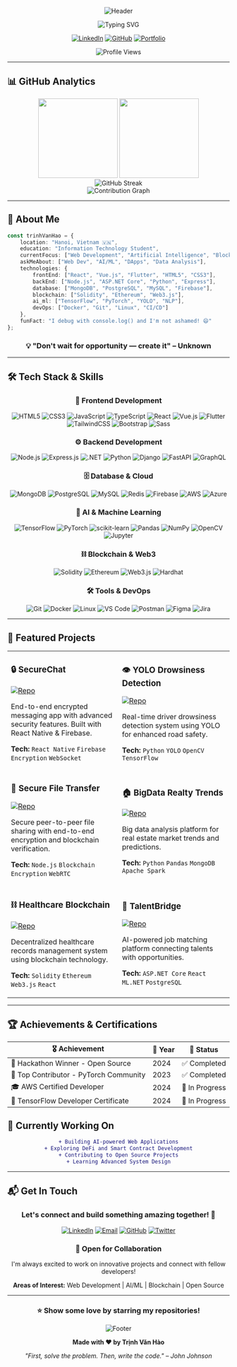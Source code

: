 <div align="center">
  
  ![Header](https://capsule-render.vercel.app/api?type=waving&color=gradient&customColorList=6,11,20&height=300&section=header&text=Trịnh%20Văn%20Hào&fontSize=80&fontAlignY=35&animation=twinkling&fontColor=fff&desc=Full-Stack%20Developer%20|%20AI%20Enthusiast%20|%20Blockchain%20Explorer&descAlignY=55&descSize=18)

  <img src="https://readme-typing-svg.herokuapp.com?font=Fira+Code&weight=600&size=28&pause=1000&color=00D9FF&center=true&vCenter=true&random=false&width=600&lines=Welcome+to+my+Digital+Space+%F0%9F%9A%80;Full-Stack+Developer+%F0%9F%92%BB;AI+%26+Blockchain+Enthusiast+%F0%9F%A4%96;Building+the+Future+%F0%9F%8C%9F;Let's+Code+Together!+%F0%9F%94%A5" alt="Typing SVG" />

  <br/>

  [![LinkedIn](https://img.shields.io/badge/LinkedIn-Connect-0077B5?style=for-the-badge&logo=linkedin&logoColor=white&labelColor=0077B5)](https://www.linkedin.com/in/trinh-van-hao/)
  [![GitHub](https://img.shields.io/badge/GitHub-Follow-181717?style=for-the-badge&logo=github&logoColor=white&labelColor=181717)](https://github.com/Trinhvhao)
  [![Portfolio](https://img.shields.io/badge/Portfolio-Visit-FF6B6B?style=for-the-badge&logo=google-chrome&logoColor=white&labelColor=FF6B6B)](https://github.com/Trinhvhao)
  
  <img src="https://komarev.com/ghpvc/?username=Trinhvhao&color=blueviolet&style=for-the-badge&label=Profile+Views" alt="Profile Views" />

</div>

---

## 📊 GitHub Analytics

<div align="center">
  <img height="180em" src="https://github-readme-stats.vercel.app/api?username=Trinhvhao&show_icons=true&theme=radical&include_all_commits=true&count_private=true&hide_border=true&bg_color=0D1117&title_color=00D9FF&icon_color=00D9FF&text_color=FFFFFF"/>
  <img height="180em" src="https://github-readme-stats.vercel.app/api/top-langs/?username=Trinhvhao&layout=compact&theme=radical&hide_border=true&bg_color=0D1117&title_color=00D9FF&text_color=FFFFFF&langs_count=8"/>
</div>

<div align="center">
  <img src="https://github-readme-streak-stats.herokuapp.com/?user=Trinhvhao&theme=radical&hide_border=true&background=0D1117&ring=00D9FF&fire=FF6B6B&currStreakLabel=00D9FF" alt="GitHub Streak" />
</div>

<div align="center">
  <img src="https://github-readme-activity-graph.vercel.app/graph?username=Trinhvhao&theme=react-dark&hide_border=true&bg_color=0D1117&color=00D9FF&line=00D9FF&point=FFFFFF" alt="Contribution Graph" />
</div>

---

## 🎯 About Me

```typescript
const trinhVanHao = {
    location: "Hanoi, Vietnam 🇻🇳",
    education: "Information Technology Student",
    currentFocus: ["Web Development", "Artificial Intelligence", "Blockchain"],
    askMeAbout: ["Web Dev", "AI/ML", "DApps", "Data Analysis"],
    technologies: {
        frontEnd: ["React", "Vue.js", "Flutter", "HTML5", "CSS3"],
        backEnd: ["Node.js", "ASP.NET Core", "Python", "Express"],
        database: ["MongoDB", "PostgreSQL", "MySQL", "Firebase"],
        blockchain: ["Solidity", "Ethereum", "Web3.js"],
        ai_ml: ["TensorFlow", "PyTorch", "YOLO", "NLP"],
        devOps: ["Docker", "Git", "Linux", "CI/CD"]
    },
    funFact: "I debug with console.log() and I'm not ashamed! 😄"
};
```

<div align="center">

### 💡 "Don't wait for opportunity — create it" – Unknown

</div>

---

## 🛠️ Tech Stack & Skills

<div align="center">

### 🎨 Frontend Development
  
![HTML5](https://img.shields.io/badge/HTML5-E34F26?style=for-the-badge&logo=html5&logoColor=white)
![CSS3](https://img.shields.io/badge/CSS3-1572B6?style=for-the-badge&logo=css3&logoColor=white)
![JavaScript](https://img.shields.io/badge/JavaScript-F7DF1E?style=for-the-badge&logo=javascript&logoColor=black)
![TypeScript](https://img.shields.io/badge/TypeScript-007ACC?style=for-the-badge&logo=typescript&logoColor=white)
![React](https://img.shields.io/badge/React-20232A?style=for-the-badge&logo=react&logoColor=61DAFB)
![Vue.js](https://img.shields.io/badge/Vue.js-35495E?style=for-the-badge&logo=vue.js&logoColor=4FC08D)
![Flutter](https://img.shields.io/badge/Flutter-02569B?style=for-the-badge&logo=flutter&logoColor=white)
![TailwindCSS](https://img.shields.io/badge/Tailwind_CSS-38B2AC?style=for-the-badge&logo=tailwind-css&logoColor=white)
![Bootstrap](https://img.shields.io/badge/Bootstrap-563D7C?style=for-the-badge&logo=bootstrap&logoColor=white)
![Sass](https://img.shields.io/badge/Sass-CC6699?style=for-the-badge&logo=sass&logoColor=white)

### ⚙️ Backend Development

![Node.js](https://img.shields.io/badge/Node.js-339933?style=for-the-badge&logo=nodedotjs&logoColor=white)
![Express.js](https://img.shields.io/badge/Express.js-404D59?style=for-the-badge&logo=express&logoColor=white)
![.NET](https://img.shields.io/badge/.NET-512BD4?style=for-the-badge&logo=dotnet&logoColor=white)
![Python](https://img.shields.io/badge/Python-3776AB?style=for-the-badge&logo=python&logoColor=white)
![Django](https://img.shields.io/badge/Django-092E20?style=for-the-badge&logo=django&logoColor=white)
![FastAPI](https://img.shields.io/badge/FastAPI-009688?style=for-the-badge&logo=fastapi&logoColor=white)
![GraphQL](https://img.shields.io/badge/GraphQL-E10098?style=for-the-badge&logo=graphql&logoColor=white)

### 🗄️ Database & Cloud

![MongoDB](https://img.shields.io/badge/MongoDB-4EA94B?style=for-the-badge&logo=mongodb&logoColor=white)
![PostgreSQL](https://img.shields.io/badge/PostgreSQL-316192?style=for-the-badge&logo=postgresql&logoColor=white)
![MySQL](https://img.shields.io/badge/MySQL-005C84?style=for-the-badge&logo=mysql&logoColor=white)
![Redis](https://img.shields.io/badge/Redis-DC382D?style=for-the-badge&logo=redis&logoColor=white)
![Firebase](https://img.shields.io/badge/Firebase-FFCA28?style=for-the-badge&logo=firebase&logoColor=black)
![AWS](https://img.shields.io/badge/AWS-232F3E?style=for-the-badge&logo=amazon-aws&logoColor=white)
![Azure](https://img.shields.io/badge/Azure-0078D4?style=for-the-badge&logo=microsoft-azure&logoColor=white)

### 🤖 AI & Machine Learning

![TensorFlow](https://img.shields.io/badge/TensorFlow-FF6F00?style=for-the-badge&logo=tensorflow&logoColor=white)
![PyTorch](https://img.shields.io/badge/PyTorch-EE4C2C?style=for-the-badge&logo=pytorch&logoColor=white)
![scikit-learn](https://img.shields.io/badge/scikit--learn-F7931E?style=for-the-badge&logo=scikit-learn&logoColor=white)
![Pandas](https://img.shields.io/badge/Pandas-150458?style=for-the-badge&logo=pandas&logoColor=white)
![NumPy](https://img.shields.io/badge/NumPy-013243?style=for-the-badge&logo=numpy&logoColor=white)
![OpenCV](https://img.shields.io/badge/OpenCV-5C3EE8?style=for-the-badge&logo=opencv&logoColor=white)
![Jupyter](https://img.shields.io/badge/Jupyter-F37626?style=for-the-badge&logo=jupyter&logoColor=white)

### ⛓️ Blockchain & Web3

![Solidity](https://img.shields.io/badge/Solidity-363636?style=for-the-badge&logo=solidity&logoColor=white)
![Ethereum](https://img.shields.io/badge/Ethereum-3C3C3D?style=for-the-badge&logo=ethereum&logoColor=white)
![Web3.js](https://img.shields.io/badge/Web3.js-F16822?style=for-the-badge&logo=web3.js&logoColor=white)
![Hardhat](https://img.shields.io/badge/Hardhat-FFF100?style=for-the-badge&logo=hardhat&logoColor=black)

### 🛠️ Tools & DevOps

![Git](https://img.shields.io/badge/Git-F05032?style=for-the-badge&logo=git&logoColor=white)
![Docker](https://img.shields.io/badge/Docker-2496ED?style=for-the-badge&logo=docker&logoColor=white)
![Linux](https://img.shields.io/badge/Linux-FCC624?style=for-the-badge&logo=linux&logoColor=black)
![VS Code](https://img.shields.io/badge/VS_Code-007ACC?style=for-the-badge&logo=visual-studio-code&logoColor=white)
![Postman](https://img.shields.io/badge/Postman-FF6C37?style=for-the-badge&logo=postman&logoColor=white)
![Figma](https://img.shields.io/badge/Figma-F24E1E?style=for-the-badge&logo=figma&logoColor=white)
![Jira](https://img.shields.io/badge/Jira-0052CC?style=for-the-badge&logo=jira&logoColor=white)

</div>

---


## 🚀 Featured Projects

<div align="center">

<table>
<tr>
<td width="50%">

### 🔒 SecureChat
[![Repo](https://img.shields.io/badge/GitHub-View_Repo-181717?style=for-the-badge&logo=github)](https://github.com/Trinhvhao/SecureChat)

End-to-end encrypted messaging app with advanced security features. Built with React Native & Firebase.

**Tech:** `React Native` `Firebase` `Encryption` `WebSocket`

</td>
<td width="50%">

### 👁️ YOLO Drowsiness Detection
[![Repo](https://img.shields.io/badge/GitHub-View_Repo-181717?style=for-the-badge&logo=github)](https://github.com/Trinhvhao/YOLO-Based-Drowsiness-Detection-System-for-Road-Safety)

Real-time driver drowsiness detection system using YOLO for enhanced road safety.

**Tech:** `Python` `YOLO` `OpenCV` `TensorFlow`

</td>
</tr>

<tr>
<td width="50%">

### 📁 Secure File Transfer
[![Repo](https://img.shields.io/badge/GitHub-View_Repo-181717?style=for-the-badge&logo=github)](https://github.com/Trinhvhao/secure-file-transfer)

Secure peer-to-peer file sharing with end-to-end encryption and blockchain verification.

**Tech:** `Node.js` `Blockchain` `Encryption` `WebRTC`

</td>
<td width="50%">

### 🏠 BigData Realty Trends
[![Repo](https://img.shields.io/badge/GitHub-View_Repo-181717?style=for-the-badge&logo=github)](https://github.com/Trinhvhao/BigData-Realty-Trends)

Big data analysis platform for real estate market trends and predictions.

**Tech:** `Python` `Pandas` `MongoDB` `Apache Spark`

</td>
</tr>

<tr>
<td width="50%">

### ⛓️ Healthcare Blockchain
[![Repo](https://img.shields.io/badge/GitHub-View_Repo-181717?style=for-the-badge&logo=github)](https://github.com/Trinhvhao/BlockChain_RecordHealthcare)

Decentralized healthcare records management system using blockchain technology.

**Tech:** `Solidity` `Ethereum` `Web3.js` `React`

</td>
<td width="50%">

### 🎯 TalentBridge
[![Repo](https://img.shields.io/badge/GitHub-View_Repo-181717?style=for-the-badge&logo=github)](https://github.com/Trinhvhao/TalentBridge)

AI-powered job matching platform connecting talents with opportunities.

**Tech:** `ASP.NET Core` `React` `ML.NET` `PostgreSQL`

</td>
</tr>

</table>

</div>

---

## 🏆 Achievements & Certifications

<div align="center">

| 🎖️ Achievement | 📅 Year | 🏅 Status |
|---------------|---------|-----------|
| 🥇 Hackathon Winner - Open Source | 2024 | ✅ Completed |
| 🌟 Top Contributor - PyTorch Community | 2023 | ✅ Completed |
| 🎓 AWS Certified Developer | 2024 | 🔄 In Progress |
| 🤖 TensorFlow Developer Certificate | 2024 | 🔄 In Progress |

</div>


## 💼 Currently Working On

<div align="center">

```diff
+ Building AI-powered Web Applications
+ Exploring DeFi and Smart Contract Development
+ Contributing to Open Source Projects
+ Learning Advanced System Design
```

</div>

---

## 📬 Get In Touch

<div align="center">

### Let's connect and build something amazing together! 🚀

[![LinkedIn](https://img.shields.io/badge/LinkedIn-Connect-0077B5?style=for-the-badge&logo=linkedin&logoColor=white)](https://www.linkedin.com/in/trinh-van-hao/)
[![Email](https://img.shields.io/badge/Email-Contact-D14836?style=for-the-badge&logo=gmail&logoColor=white)](mailto:trinhvanhao@example.com)
[![GitHub](https://img.shields.io/badge/GitHub-Follow-181717?style=for-the-badge&logo=github&logoColor=white)](https://github.com/Trinhvhao)
[![Twitter](https://img.shields.io/badge/Twitter-Follow-1DA1F2?style=for-the-badge&logo=twitter&logoColor=white)](https://twitter.com/trinhvanhao)

### 💬 Open for Collaboration

I'm always excited to work on innovative projects and connect with fellow developers!

**Areas of Interest:** Web Development | AI/ML | Blockchain | Open Source

</div>

---

<div align="center">
  
### ⭐ Show some love by starring my repositories!

![Footer](https://capsule-render.vercel.app/api?type=waving&color=gradient&customColorList=6,11,20&height=120&section=footer&animation=twinkling)

**Made with ❤️ by Trịnh Văn Hào**

*"First, solve the problem. Then, write the code." – John Johnson*

</div>
